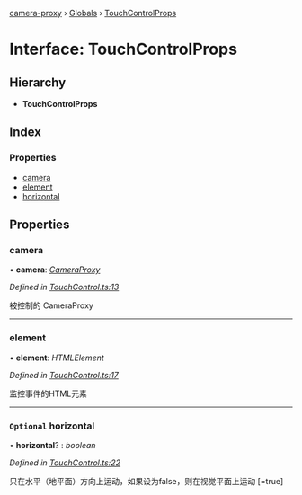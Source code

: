 [camera-proxy](../README.md) › [Globals](../globals.md) › [TouchControlProps](touchcontrolprops.md)

# Interface: TouchControlProps

## Hierarchy

* **TouchControlProps**

## Index

### Properties

* [camera](touchcontrolprops.md#camera)
* [element](touchcontrolprops.md#element)
* [horizontal](touchcontrolprops.md#optional-horizontal)

## Properties

###  camera

• **camera**: *[CameraProxy](../classes/cameraproxy.md)*

*Defined in [TouchControl.ts:13](https://github.com/alibaba/camera-proxy/blob/b8e0938/src/TouchControl.ts#L13)*

被控制的 CameraProxy

___

###  element

• **element**: *HTMLElement*

*Defined in [TouchControl.ts:17](https://github.com/alibaba/camera-proxy/blob/b8e0938/src/TouchControl.ts#L17)*

监控事件的HTML元素

___

### `Optional` horizontal

• **horizontal**? : *boolean*

*Defined in [TouchControl.ts:22](https://github.com/alibaba/camera-proxy/blob/b8e0938/src/TouchControl.ts#L22)*

只在水平（地平面）方向上运动，如果设为false，则在视觉平面上运动
[=true]
